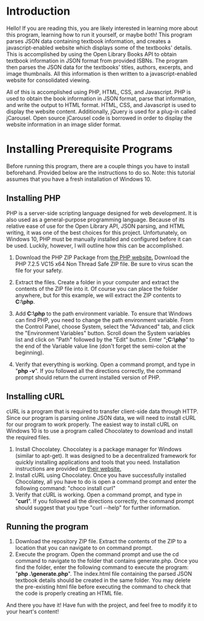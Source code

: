 # Introduction
Hello! If you are reading this, you are likely interested in learning more about this program, learning how to run it yourself, or
maybe both! This program parses JSON data containing textbook information, and creates a javascript-enabled website which displays
some of the textbooks' details. This is accomplished by using the Open Library Books API to obtain textbook information in JSON format
from provided ISBNs. The program then parses the JSON data for the textbooks' titles, authors, excerpts, and image thumbnails. All this
information is then written to a javascript-enabled website for consolidated viewing.

All of this is accomplished using PHP, HTML, CSS, and Javascript. PHP is used to obtain the book information in JSON format, parse
that information, and write the output to HTML format. HTML, CSS, and Javascript is used to display the website content. Additionally,
jQuery is used for a plug-in called jCarousel. Open source jCarousel code is borrowed in order to display the website information in 
an image slider format.

# Installing Prerequisite Programs
Before running this program, there are a couple things you have to install beforehand. Provided below are the instructions to do
so. Note: this tutorial assumes that you have a fresh installation of Windows 10.

## Installing PHP
PHP is a server-side scripting language designed for web development. It is also used as a general-purpose programming language.
Because of its relative ease of use for the Open Library API, JSON parsing, and HTML writing, it was one of the best choices for this
project. Unfortunately, on Windows 10, PHP must be manually installed and configured before it can be used. Luckily, however, I will
outline how this can be accomplished.
1. Download the PHP ZIP Package from [the PHP website.](https://windows.php.net/download) Download the PHP 7.2.5 VC15 x64 Non Thread Safe 
ZIP file. Be sure to virus scan the file for your safety.
2. Extract the files. Create a folder in your computer and extract the contents of the ZIP file into it. Of course
you can place the folder anywhere, but for this example, we will extract the ZIP contents to **C:\php**.
3. Add **C:\php** to the path environment variable. To ensure that Windows can find PHP, you need to change the path environment
variable. From the Control Panel, choose System, select the "Advanced" tab, and click the "Environment Variables" button.
Scroll down the System variables list and click on "Path" followed by the "Edit" button. Enter "**;C:\php**" to the end 
of the Variable value line (don't forget the semi-colon at the beginning).

4. Verify that everything is working. Open a command prompt, and type in "**php -v**". If you followed all the directions correctly, 
the command prompt should return the current installed version of PHP.

## Installing cURL
cURL is a program that is required to transfer client-side data through HTTP. Since our program is parsing online JSON data, we
will need to install cURL for our program to work properly. The easiest way to install cURL on Windows 10 is to use a program
called Chocolatey to download and install the required files.

1. Install Chocolatey. Chocolatey is a package manager for Windows (similar to apt-get). It was designed to be a decentralized
framework for quickly installing applications and tools that you need. Installation instructions are provided on
[their website.](https://chocolatey.org/install)
2. Install cURL using Chocolatey. Once you have successfully installed Chocolatey, all you have to do is open a command prompt
and enter the following command: "choco install curl"
3. Verify that cURL is working. Open a command prompt, and type in "**curl**". If you followed all the directions correctly, the
command prompt should suggest that you type "curl --help" for further information.

## Running the program
1. Download the repository ZIP file. Extract the contents of the ZIP to a location that you can navigate to on command prompt.
2. Execute the program. Open the command prompt and use the cd command to navigate to the folder that contains generate.php.
Once you find the folder, enter the following command to execute the program: "**php .\generate.php**". The index.html file containing
the parsed JSON textbook details should be created in the same folder. You may delete the pre-existing html file before executing the
command to check that the code is properly creating an HTML file.

And there you have it! Have fun with the project, and feel free to modify it to your heart's content!
